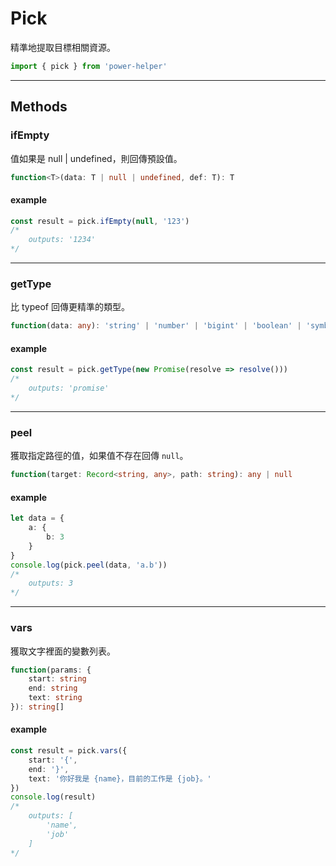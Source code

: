 # Pick

精準地提取目標相關資源。

```ts
import { pick } from 'power-helper'
```

---

## Methods

### ifEmpty

值如果是 null | undefined，則回傳預設值。

```ts
function<T>(data: T | null | undefined, def: T): T
```

#### example

```ts
const result = pick.ifEmpty(null, '123')
/*
    outputs: '1234'
*/
```

---

### getType

比 typeof 回傳更精準的類型。

```ts
function(data: any): 'string' | 'number' | 'bigint' | 'boolean' | 'symbol' | 'object' | 'function' | 'empty' | 'array' | 'NaN' | 'regexp' | 'promise' | 'buffer' | 'error'
```

#### example

```ts
const result = pick.getType(new Promise(resolve => resolve()))
/*
    outputs: 'promise'
*/
```

---

### peel

獲取指定路徑的值，如果值不存在回傳 `null`。

```ts
function(target: Record<string, any>, path: string): any | null
```

#### example

```ts
let data = {
    a: {
        b: 3
    }
}
console.log(pick.peel(data, 'a.b'))
/*
    outputs: 3
*/
```

---

### vars

獲取文字裡面的變數列表。

```ts
function(params: {
    start: string
    end: string
    text: string
}): string[]
```

#### example

```ts
const result = pick.vars({
    start: '{',
    end: '}',
    text: '你好我是 {name}，目前的工作是 {job}。'
})
console.log(result)
/*
    outputs: [
        'name',
        'job'
    ]
*/
```
